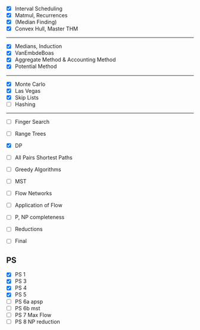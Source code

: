 - [x] Interval Scheduling
- [x] Matmul, Recurrences
- [x] (Median Finding)
- [x] Convex Hull, Master THM
--------
- [x] Medians, Induction
- [x] VanEmbdeBoas
- [x] Aggregate Method & Accounting Method
- [x] Potential Method
-----
- [x] Monte Carlo
- [x] Las Vegas
- [x] Skip Lists
- [ ] Hashing
------
- [ ] Finger Search
- [ ] Range Trees
- [x] DP
- [ ] All Pairs Shortest Paths
- [ ] Greedy Algorithms
- [ ] MST
- [ ] Flow Networks
- [ ] Application of Flow
- [ ] P, NP completeness
- [ ] Reductions
- [ ] Final


## PS

- [x] PS 1
- [x] PS 3
- [x] PS 4
- [x] PS 5
- [ ] PS 6a apsp
- [ ] PS 6b mst
- [ ] PS 7 Max Flow
- [ ] PS 8 NP reduction